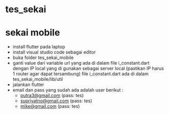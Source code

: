 # tes_sekai
# sekai mobile

- install flutter pada laptop
- install visual studio code sebagai editor
- buka folder tes_sekai_mobile
- ganti value dari variable url yang ada di dalam file i_constant.dart dengan IP local yang di gunakan sebagai server local (pastikan IP harus 1 router agar dapat tersambung)
  file i_constant.dart ada di dalam tes_sekai_mobile/lib/util
- jalankan flutter
- email dan pass yang sudah ada adalah user berikut :
  - putra3@gmail.com (pass: tes)
  - supriyatno@gmail.com (pass: tes)
  - mike@gmail.com (pass: tes)
